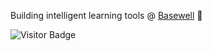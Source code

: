 Building intelligent learning tools @ [Basewell](https://www.basewell.com) 🚀

![Visitor Badge](https://visitor-badge.laobi.icu/badge?page_id=DarrylBrooks97)
